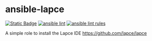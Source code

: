 # ansible-lapce
[![Static Badge](https://img.shields.io/badge/Ansible_galaxy-Download-blue)](https://galaxy.ansible.com/ui/standalone/roles/compscidr/lapce/)
[![ansible lint](https://github.com/compscidr/ansible-lapce/actions/workflows/check.yml/badge.svg)](https://github.com/compscidr/ansible-lapce/actions/workflows/check.yml)
[![ansible lint rules](https://img.shields.io/badge/Ansible--lint-rules%20table-blue.svg)](https://ansible.readthedocs.io/projects/lint/rules/)

A simple role to install the Lapce IDE
https://github.com/lapce/lapce
